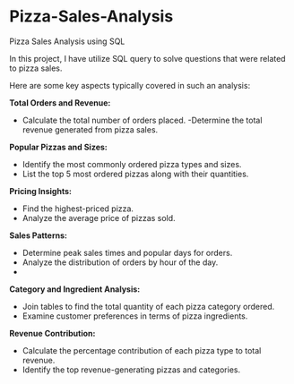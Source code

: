 # Pizza-Sales-Analysis
Pizza Sales Analysis using SQL 

In this project, I have utilize SQL query to solve questions that were related to pizza sales.

 Here are some key aspects typically covered in such an analysis:

**Total Orders and Revenue:**
- Calculate the total number of orders placed.
-Determine the total revenue generated from pizza sales.

**Popular Pizzas and Sizes:**
- Identify the most commonly ordered pizza types and sizes.
- List the top 5 most ordered pizzas along with their quantities.

**Pricing Insights:**
- Find the highest-priced pizza.
- Analyze the average price of pizzas sold.

**Sales Patterns:**
- Determine peak sales times and popular days for orders.
- Analyze the distribution of orders by hour of the day.
-   
**Category and Ingredient Analysis:**
- Join tables to find the total quantity of each pizza category ordered.
- Examine customer preferences in terms of pizza ingredients.

**Revenue Contribution:**
- Calculate the percentage contribution of each pizza type to total revenue.
- Identify the top revenue-generating pizzas and categories.
